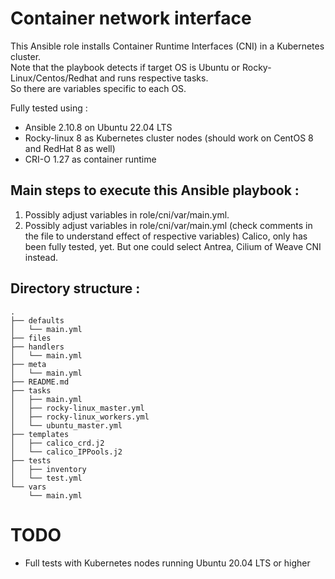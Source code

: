 # Container network interface
This Ansible role installs Container Runtime Interfaces (CNI) in a Kubernetes cluster.   
Note that the playbook detects if target OS is Ubuntu or Rocky-Linux/Centos/Redhat and runs respective tasks.   
So there are variables specific to each OS.   

Fully tested using :
* Ansible 2.10.8 on Ubuntu 22.04 LTS
* Rocky-linux 8 as Kubernetes cluster nodes (should work on CentOS 8 and RedHat 8 as well)
* CRI-O 1.27 as container runtime

## Main steps to execute this Ansible playbook :
1. Possibly adjust variables in role/cni/var/main.yml.
1. Possibly adjust variables in role/cni/var/main.yml (check comments in the file to understand effect of respective variables)
   Calico, only has been fully tested, yet. But one could select Antrea, Cilium of Weave CNI instead.
   
## Directory structure :
```
.
├── defaults
│   └── main.yml
├── files
├── handlers
│   └── main.yml
├── meta
│   └── main.yml
├── README.md
├── tasks
│   ├── main.yml
│   ├── rocky-linux_master.yml
│   ├── rocky-linux_workers.yml
│   └── ubuntu_master.yml
├── templates
│   ├── calico_crd.j2
│   └── calico_IPPools.j2
├── tests
│   ├── inventory
│   └── test.yml
└── vars
    └── main.yml
```
# TODO
* Full tests with Kubernetes nodes running Ubuntu 20.04 LTS or higher

